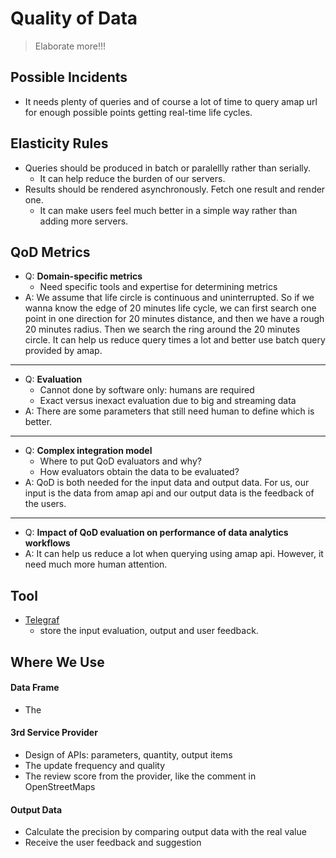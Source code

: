 # Quality of Data
> Elaborate more!!!
## Possible Incidents
- It needs plenty of queries and of course a lot of time to query amap url for enough possible points getting real-time life cycles.

## Elasticity Rules
- Queries should be produced in batch or paralellly rather than serially.
    -   It can help reduce the burden of our servers.
- Results should be rendered asynchronously. Fetch one result and render one.
    -   It can make users feel much better in a simple way rather than adding more servers.

## QoD Metrics
- Q: **Domain-specific metrics**
    - Need specific tools and expertise for determining metrics
- A: We assume that life circle is continuous and uninterrupted. So if we wanna know the edge of 20 minutes life cycle, we can first search one point in one direction for 20 minutes distance, and then we have a rough 20 minutes radius. Then we search the ring around the 20 minutes circle. It can help us reduce query times a lot and better use batch query provided by amap.

-------------

- Q: **Evaluation**
    - Cannot done by software only: humans are required
    - Exact versus inexact evaluation due to big and streaming data
- A: There are some parameters that still need human to define which is better.

-------------

- Q: **Complex integration model**
    - Where to put QoD evaluators and why?
    - How evaluators obtain the data to be evaluated?
- A: QoD is both needed for the input data and output data. For us, our input is the data from amap api and our output data is the feedback of the users.

-------------

- Q: **Impact of QoD evaluation on performance of data analytics workflows**
- A: It can help us reduce a lot when querying using amap api. However, it need much more human attention.

## Tool
- [Telegraf](http://www.telegraf.rs/) 
    - store the input evaluation, output and user feedback.

## Where We Use

#### Data Frame
* The 
<!-- ew -->

#### 3rd Service Provider
* Design of APIs: parameters, quantity, output items
* The update frequency and quality
* The review score from the provider, like the comment in OpenStreetMaps

#### Output Data
* Calculate the precision by comparing output data with the real value
* Receive the user feedback and suggestion

